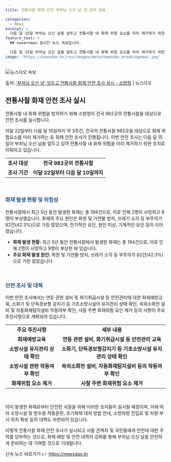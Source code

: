 ```yaml
---
title: 전통사찰 화재 안전 부처님 오신 날 전 준비 완료

categories:
  - News
excerpt: >
  다음 달 15일 부처님 오신 날을 앞두고 전통사찰 내 화재 위험 요소를 미리 제거하기 위한 안전 조사가 실시…
feature_text: >
  ## navernews 실시간 뉴스 속보입니다.

  다음 달 15일 부처님 오신 날을 앞두고 전통사찰 내 화재 위험 요소를 미리 제거하기 위한 안전 조사가 실시…
image: 'https://newsdao.kr/res/images/meta/newsdao_breakingnews.jpg'
---
```


![뉴스다오 속보](https://newsdao.kr/res/images/meta/newsdao_breakingnews.jpg)

<p>출처: <a href="https://newsdao.kr/3632" rel="dofollow">‘부처님 오신 날’ 앞두고 전통사찰 화재 안전 조사 실시 - 소방청</a> | 뉴스다오</p>

<h2 data-ke-size="size26">전통사찰 화재 안전 조사 실시</h2>
전통사찰 내 화재 위험을 방지하기 위해 소방청이 전국 982곳의 전통사찰을 대상으로 안전 조사를 실시합니다.

<p data-ke-size="size16">이달 22일부터 다음 달 10일까지 약 3주간, 전국의 전통사찰 982곳을 대상으로 화재 위험요소를 미리 제거하는 등 화재 안전 조사가 진행됩니다. 이번 안전 조사는 다음 달 15일이 부처님 오신 날을 앞두고 있어 전통사찰 내 화재 위험을 미리 제거하기 위한 조치로 이뤄지고 있습니다.</p>

<table>
  <tr>
    <td style="text-align: center; height: 17px;"><b>조사 대상</b></td>
    <td style="text-align: center; height: 17px;"><b>전국 982곳의 전통사찰</b></td>
  </tr>
  <tr>
    <td style="text-align: center; height: 17px;"><b>조사 기간</b></td>
    <td style="text-align: center; height: 17px;"><b>이달 22일부터 다음 달 10일까지</b></td>
  </tr>
</table>

<p data-ke-size="size16">&nbsp;</p>

<h3><b><span style="color: #1a5490;">화재 발생 현황 및 위험성</span></b></h3>
전통사찰에서 최근 5년 동안 발생한 화재는 총 194건으로, 이로 인해 2명이 사망하고 9명이 부상했습니다. 화재의 주요 원인은 화원 및 가연물 방치, 쓰레기 소각 등 부주의가 82건(42.3%)으로 가장 많았으며, 전기적인 요인, 원인 미상, 기계적인 요인 등이 이어졌습니다.

<ul>
  <li><b>화재 발생 현황:</b> 최근 5년 동안 전통사찰에서 발생한 화재는 총 194건으로, 이로 인해 2명이 사망하고 9명이 부상한 바 있습니다.</li>
  <li><b>주요 화재 발생 원인:</b> 화원 및 가연물 방치, 쓰레기 소각 등 부주의가 82건(42.3%)으로 가장 많았습니다.</li>
</ul>

<p data-ke-size="size16">&nbsp;</p>

<h3><b><span style="color: #1a5490;">안전 조사 및 대책</span></b></h3>
이번 안전 조사에서는 연등 관련 설비 및 화기취급시설 등 안전관리에 대한 화재예방교육, 소화기 및 단독경보형 감지기 등 기초소방시설의 유지관리 상태 확인, 옥외소화전 설비 및 자동화재탐지설비 작동여부 확인, 사찰 주변 화재위험 요인 제거 등의 사항이 주요 추진사항으로 계획되어 있습니다.

<table>
  <tr>
    <td style="text-align: center; height: 17px;"><b>주요 추진사항</b></td>
    <td style="text-align: center; height: 17px;"><b>세부 내용</b></td>
  </tr>
  <tr>
    <td style="text-align: center; height: 17px;"><b>화재예방교육</b></td>
    <td style="text-align: center; height: 17px;"><b>연등 관련 설비, 화기취급시설 등 안전관리 교육</b></td>
  </tr>
  <tr>
    <td style="text-align: center; height: 17px;"><b>소방시설 유지관리 상태 확인</b></td>
    <td style="text-align: center; height: 17px;"><b>소화기, 단독경보형감지기 등 기초소방시설 유지관리 상태 확인</b></td>
  </tr>
  <tr>
    <td style="text-align: center; height: 17px;"><b>소방시설 관련 작동여부 확인</b></td>
    <td style="text-align: center; height: 17px;"><b>옥외소화전 설비, 자동화재탐지설비 등의 작동여부 확인</b></td>
  </tr>
  <tr>
    <td style="text-align: center; height: 17px;"><b>화재위험 요소 제거</b></td>
    <td style="text-align: center; height: 17px;"><b>사찰 주변 화재위험 요소 제거</b></td>
  </tr>
</table>

<p data-ke-size="size16">&nbsp;</p>

이미 발생한 화재로부터 안전한 사찰을 위해 이러한 조치들이 실시될 예정이며, 이에 따라 소방시설 및 방수총 작동훈련, 초기화재 대처 방법 안내, 소방차량 진입로 및 차량 부서 위치 확보 등의 대책도 마련되어 있습니다.

이렇게 전통사찰 화재 안전 조사가 실시되고 사찰 관계자 및 국민들에게 안전에 대한 주의를 당부하는 것으로, 화재 예방 및 안전 대책의 강화를 통해 부처님 오신 날을 안전하게 준비하는 데 기여할 것으로 기대됩니다. 

신속 뉴스 바로가기 👉 <a href="https://newsdao.kr" rel="dofollow">https://newsdao.kr</a>


